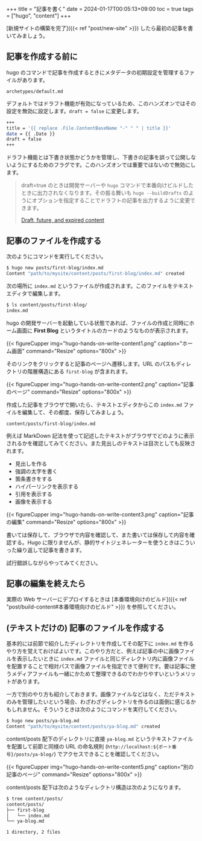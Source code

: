 +++
title = "記事を書く"
date = 2024-01-17T00:05:13+09:00
toc = true
tags = ["hugo", "content"]
+++

[新規サイトの構築を完了]({{< ref "post/new-site" >}}) したら最初の記事を書いてみましょう。

## 記事を作成する前に

hugo のコマンドで記事を作成するときにメタデータの初期設定を管理するファイルがあります。

```
archetypes/default.md
```

デフォルトではドラフト機能が有効になっているため、このハンズオンではその設定を無効に設定します。`draft = false` に変更します。

```bash
+++
title = '{{ replace .File.ContentBaseName "-" " " | title }}'
date = {{ .Date }}
draft = false
+++
```

ドラフト機能とは下書き状態かどうかを管理し、下書きの記事を誤って公開しないようにするためのフラグです。このハンズオンでは重要ではないので無効にします。

> draft=true のときは開発サーバーや `hugo` コマンドで本番向けビルドしたときに出力されなくなります。その振る舞いも `hugo --buildDrafts` のようにオプションを指定することでドラフトの記事を出力するように変更できます。
> 
> [Draft, future, and expired content](https://gohugo.io/getting-started/usage/#draft-future-and-expired-content)

## 記事のファイルを作成する

次のようにコマンドを実行してください。

```bash
$ hugo new posts/first-blog/index.md
Content "path/to/mysite/content/posts/first-blog/index.md" created
```

次の場所に `index.md` というファイルが作成されます。このファイルをテキストエディタで編集します。

```bash
$ ls content/posts/first-blog/
index.md
```

hugo の開発サーバーを起動している状態であれば、ファイルの作成と同時にホーム画面に **First Blog** というタイトルのカードのようなものが表示されます。

{{< figureCupper img="hugo-hands-on-write-content1.png" caption="ホーム画面" command="Resize" options="800x" >}}

そのリンクをクリックすると記事のページへ遷移します。URL のパスもディレクトリの階層構造にある `first-blog` が含まれます。

{{< figureCupper img="hugo-hands-on-write-content2.png" caption="記事のページ" command="Resize" options="800x" >}}

作成した記事をブラウザで開いたら、テキストエディタからこの `index.md` ファイルを編集して、その都度、保存してみましょう。

```
content/posts/first-blog/index.md
```

例えば MarkDown 記法を使って記述したテキストがブラウザでどのように表示されるかを確認してみてください。また見出しのテキストは目次としても反映されます。

* 見出しを作る
* 強調の太字を書く
* 箇条書きをする
* ハイパーリンクを表示する
* 引用を表示する
* 画像を表示する

{{< figureCupper img="hugo-hands-on-write-content3.png" caption="記事の編集" command="Resize" options="800x" >}}

書いては保存して、ブラウザで内容を確認して、また書いては保存して内容を確認する。Hugo に限りませんが、静的サイトジェネレーターを使うときはこういった繰り返しで記事を書きます。

試行錯誤しながらやってみてください。

## 記事の編集を終えたら

実際の Web サーバーにデプロイするときは [本番環境向けのビルド]({{< ref "post/build-content#本番環境向けのビルド" >}}) を参照してください。

## (テキストだけの) 記事のファイルを作成する

基本的には前節で紹介したディレクトリを作成してその配下に `index.md` を作るやり方を覚えておけばよいです。このやり方だと、例えば記事の中に画像ファイルを表示したいときに `index.md` ファイルと同じディレクトリ内に画像ファイルを配置することで相対パスで画像ファイルを指定できて便利です。要は記事に使うメディアファイルも一緒にかためて整理できるのでわかりやすいというメリットがあります。

一方で別のやり方も紹介しておきます。画像ファイルなどはなく、ただテキストのみを管理したいという場合、わざわざディレクトリを作るのは面倒に感じるかもしれません。そういうときは次のようにコマンドを実行してください。

```bash
$ hugo new posts/ya-blog.md
Content "path/to/mysite/content/posts/ya-blog.md" created
```

content/posts 配下のディレクトリに直接 `ya-blog.md` というテキストファイルを配置して前節と同様の URL の命名規則 (`http://localhost:${ポート番号}/posts/ya-blog/`) でアクセスできることを確認してください。

{{< figureCupper img="hugo-hands-on-write-content5.png" caption="別の記事のページ" command="Resize" options="800x" >}}

content/posts 配下は次のようなディレクトリ構造は次のようになります。

```bash
$ tree content/posts/
content/posts/
├── first-blog
│   └── index.md
└── ya-blog.md

1 directory, 2 files
```
